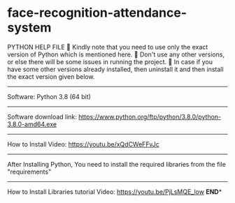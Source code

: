 # face-recognition-attendance-system
PYTHON HELP FILE
 Kindly note that you need to use only the exact version of Python which 
is mentioned here. 
 Don't use any other versions, or else there will be some issues in running 
the project. 
 In case if you have some other versions already installed, then uninstall it 
and then install the exact version given below.
*************************************************
Software: Python 3.8 (64 bit)
*************************************************
Software download link: 
https://www.python.org/ftp/python/3.8.0/python-3.8.0-amd64.exe
************************************************* 
How to Install Video: 
https://youtu.be/xQdCWeFFvJc
************************************************* 
After Installing Python, You need to install the required libraries from the file 
"requirements"
************************************************* 
How to Install Libraries tutorial Video:
https://youtu.be/PjLsMQE_low
******************END*******************

